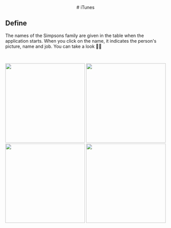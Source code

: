 <p align="center"> # iTunes

## Define

  The names of the Simpsons family are given in the table when the application starts. 
  When you click on the name, it indicates the person's picture, name and job. You can take a look 👋🏻


<br>


<p align="center">
    <img src="" width="250"> 
    <img src="" width="250"> 
    <img src="" width="250"> 
    <img src="" width="250"> 
</p>
